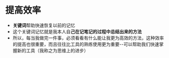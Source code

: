 # 提高效率
* **关键词**帮助快速恢复以前的记忆
* 这个关键词记忆就是我本人自**己在记笔记的过程中总结出来的方法**
* 所以，每当我做完一件事，必须看看有什么能让我更为高效的方法，这种效率的提高也很重要，而且往往比工具的熟练使用更为重要--可以帮助我们快速掌握新的工具（我称之为思维上的进步）
